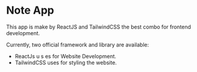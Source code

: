 # Note App

This app is make by ReactJS and TailwindCSS the best combo for frontend development.

Currently, two official framework and library are available:

- ReactJs u s es for Website Development.
- TailwindCSS uses for styling the website.
